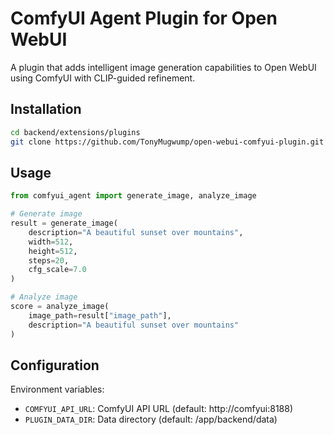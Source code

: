 # ComfyUI Agent Plugin for Open WebUI

A plugin that adds intelligent image generation capabilities to Open WebUI using ComfyUI with CLIP-guided refinement.

## Installation

```bash
cd backend/extensions/plugins
git clone https://github.com/TonyMugwump/open-webui-comfyui-plugin.git comfyui-agent
```

## Usage

```python
from comfyui_agent import generate_image, analyze_image

# Generate image
result = generate_image(
    description="A beautiful sunset over mountains",
    width=512,
    height=512,
    steps=20,
    cfg_scale=7.0
)

# Analyze image
score = analyze_image(
    image_path=result["image_path"],
    description="A beautiful sunset over mountains"
)
```

## Configuration

Environment variables:
- `COMFYUI_API_URL`: ComfyUI API URL (default: http://comfyui:8188)
- `PLUGIN_DATA_DIR`: Data directory (default: /app/backend/data)

